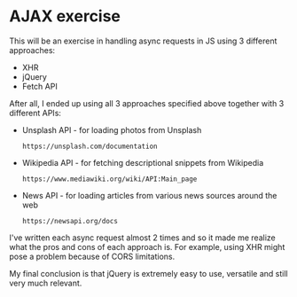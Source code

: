 # AJAX exercise

This will be an exercise in handling async requests in JS using 3 different approaches:

- XHR
- jQuery
- Fetch API

After all, I ended up using all 3 approaches specified above together with 3 different APIs:

- Unsplash API - for loading photos from Unsplash
    ```
    https://unsplash.com/documentation
    ```
- Wikipedia API - for fetching descriptional snippets from Wikipedia
    ```
    https://www.mediawiki.org/wiki/API:Main_page
    ```
- News API - for loading articles from various news sources around the web
    ```
    https://newsapi.org/docs
    ```
I've written each async request almost 2 times and so it made me realize what the pros and cons of each approach is. For example, using XHR might pose a problem because of CORS limitations.

My final conclusion is that jQuery is extremely easy to use, versatile and still very much relevant.

